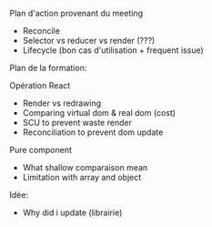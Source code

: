 Plan d'action provenant du meeting

-   Reconcile
-   Selector vs reducer vs render (???)
-   Lifecycle (bon cas d'utilisation + frequent issue)

Plan de la formation:

Opération React

-   Render vs redrawing
-   Comparing virtual dom & real dom (cost)
-   SCU to prevent waste render
-   Reconciliation to prevent dom update

Pure component

-   What shallow comparaison mean
-   Limitation with array and object

Idée:

-   Why did i update (librairie)
